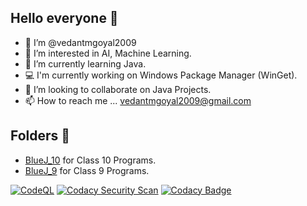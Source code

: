 ## Hello everyone 👋
- 🙂 I’m @vedantmgoyal2009
- 👀 I’m interested in AI, Machine Learning.
- 🌱 I’m currently learning Java.
- 💻 I'm currently working on Windows Package Manager (WinGet).
- 💞️ I’m looking to collaborate on Java Projects.
- 📫 How to reach me ... vedantmgoyal2009@gmail.com

## Folders 📁
- [BlueJ_10](<https://github.com/vedantmgoyal2009/vedantmgoyal2009/tree/main/BlueJ_10>) for Class 10 Programs.
- [BlueJ_9](<https://github.com/vedantmgoyal2009/vedantmgoyal2009/tree/main/BlueJ_9>) for Class 9 Programs.

[![CodeQL](https://github.com/vedantmgoyal2009/vedantmgoyal2009/actions/workflows/codeql-analysis.yml/badge.svg)](https://github.com/vedantmgoyal2009/bittu-java/actions/workflows/codeql-analysis.yml)
[![Codacy Security Scan](https://github.com/vedantmgoyal2009/vedantmgoyal2009/actions/workflows/codacy-analysis.yml/badge.svg)](https://github.com/vedantmgoyal2009/bittu-java/actions/workflows/codacy-analysis.yml)
[![Codacy Badge](https://app.codacy.com/project/badge/Grade/0ab7c5cabdfa451995ee519f2b4edf00)](https://www.codacy.com/gh/vedantmgoyal2009/vedantmgoyal2009/dashboard)
